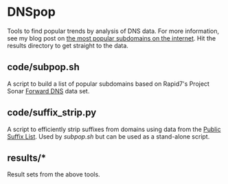 # DNSpop

Tools to find popular trends by analysis of DNS data. For more information, see my blog post on [the most popular subdomains on the internet](https://bitquark.co.uk/blog/2016/02/29/the_most_popular_subdomains_on_the_internet). Hit the results directory to get straight to the data.

## code/subpop.sh

A script to build a list of popular subdomains based on Rapid7's Project Sonar [Forward DNS](https://github.com/rapid7/sonar/wiki/Forward-DNS) data set.

## code/suffix_strip.py

A script to efficiently strip suffixes from domains using data from the [Public Suffix List](https://publicsuffix.org/list/). Used by _subpop.sh_ but can be used as a stand-alone script.

## results/*

Result sets from the above tools.
